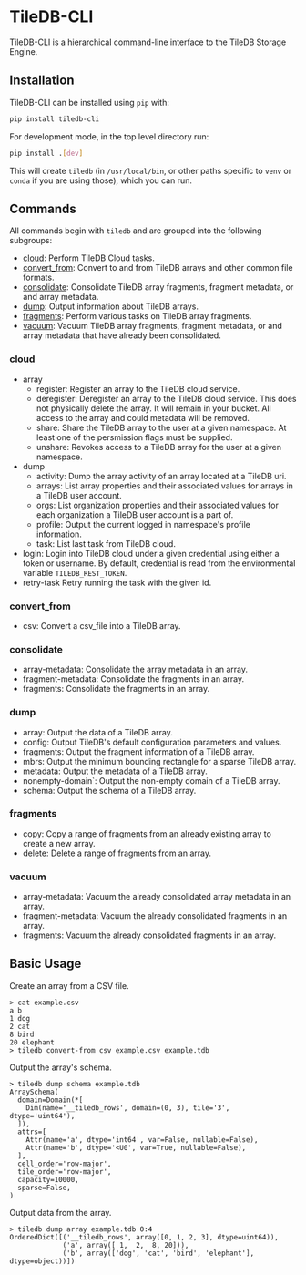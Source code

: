 # TileDB-CLI

TileDB-CLI is a hierarchical command-line interface to the TileDB Storage Engine.

## Installation

TileDB-CLI can be installed using `pip` with:

```bash
pip install tiledb-cli
```

For development mode, in the top level directory run:

```bash
pip install .[dev]
```

This will create `tiledb` (in `/usr/local/bin`, or other paths specific to `venv` or `conda` if you are using those), which you can run.

## Commands

All commands begin with `tiledb` and are grouped into the following subgroups:
* [cloud](#cloud): Perform TileDB Cloud tasks.
* [convert_from](#convert_from): Convert to and from TileDB arrays and other common file formats.
* [consolidate](#consolidate): Consolidate TileDB array fragments, fragment metadata, or and array metadata.
* [dump](#dump): Output information about TileDB arrays.
* [fragments](#fragments): Perform various tasks on TileDB array fragments.
* [vacuum](#vacuum): Vacuum TileDB array fragments, fragment metadata, or and array metadata that have already been consolidated.

### cloud
* array
    * register: Register an array to the TileDB cloud service.
    * deregister: Deregister an array to the TileDB cloud service. This does not physically delete the array. It will remain in your bucket. All access to the array and could metadata will be removed.
    * share: Share the TileDB array to the user at a given namespace. At least one of the persmission flags must be supplied.
    * unshare: Revokes access to a TileDB array for the user at a given namespace.
* dump
    * activity: Dump the array activity of an array located at a TileDB uri.
    * arrays: List array properties and their associated values for arrays in a TileDB user account.
    * orgs: List organization properties and their associated values for each organization a TileDB user account is a part of.
    * profile: Output the current logged in namespace's profile information.
    * task: List last task from TileDB cloud.
* login: Login into TileDB cloud under a given credential using either a token or username. By default, credential is read from the environmental variable `TILEDB_REST_TOKEN`.
* retry-task  Retry running the task with the given id.
### convert_from
* csv: Convert a csv_file into a TileDB array.
### consolidate
* array-metadata: Consolidate the array metadata in an array.
* fragment-metadata: Consolidate the fragments in an array.
* fragments: Consolidate the fragments in an array.
### dump
* array: Output the data of a TileDB array.
* config: Output TileDB's default configuration parameters and values.
* fragments: Output the fragment information of a TileDB array.
* mbrs: Output the minimum bounding rectangle for a sparse TileDB array.
* metadata: Output the metadata of a TileDB array.
* nonempty-domain`: Output the non-empty domain of a TileDB array.
* schema: Output the schema of a TileDB array.
### fragments
* copy: Copy a range of fragments from an already existing array to create a new array.
* delete: Delete a range of fragments from an array.
### vacuum
* array-metadata: Vacuum the already consolidated array metadata in an array.
* fragment-metadata: Vacuum the already consolidated fragments in an array.
* fragments: Vacuum the already consolidated fragments in an array.

## Basic Usage
Create an array from a CSV file.
```
> cat example.csv
a b
1 dog
2 cat
8 bird
20 elephant
> tiledb convert-from csv example.csv example.tdb
```

Output the array's schema.
```
> tiledb dump schema example.tdb
ArraySchema(
  domain=Domain(*[
    Dim(name='__tiledb_rows', domain=(0, 3), tile='3', dtype='uint64'),
  ]),
  attrs=[
    Attr(name='a', dtype='int64', var=False, nullable=False),
    Attr(name='b', dtype='<U0', var=True, nullable=False),
  ],
  cell_order='row-major',
  tile_order='row-major',
  capacity=10000,
  sparse=False,
)
```

Output data from the array.
```
> tiledb dump array example.tdb 0:4
OrderedDict([('__tiledb_rows', array([0, 1, 2, 3], dtype=uint64)),
             ('a', array([ 1,  2,  8, 20])),
             ('b', array(['dog', 'cat', 'bird', 'elephant'], dtype=object))])
```
